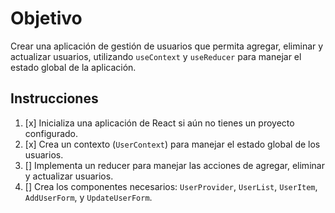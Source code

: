 # Objetivo

Crear una aplicación de gestión de usuarios que permita agregar, eliminar y actualizar usuarios, utilizando `useContext` y `useReducer` para manejar el estado global de la aplicación.

## Instrucciones

1. [x] Inicializa una aplicación de React si aún no tienes un proyecto configurado.
2. [x] Crea un contexto (`UserContext`) para manejar el estado global de los usuarios.
3. [] Implementa un reducer para manejar las acciones de agregar, eliminar y actualizar usuarios.
4. [] Crea los componentes necesarios: `UserProvider`, `UserList`, `UserItem`, `AddUserForm`, y `UpdateUserForm`.